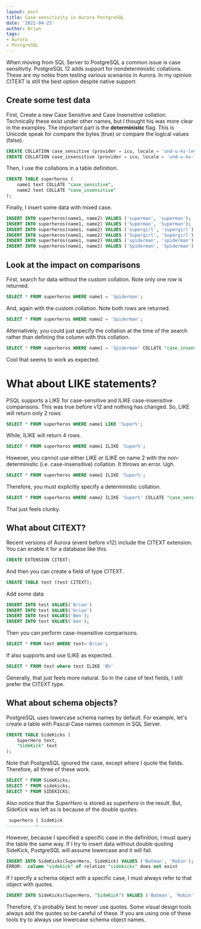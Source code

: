 ```yaml
---
layout: post
title: Case-sensitivity in Aurora PostgreSQL
date: '2021-04-25'
author: Brian
tags: 
- Aurora
- PostgreSQL
---
```


When moving from SQL Server to PostgreSQL a common issue is case sensitivity. PostgreSQL 12 adds support for nondeterministic collations. These are my notes from testing various scenarios in Aurora. In my opinion CITEXT is still the best option despite native support. 

## Create some test data

First, Create a new Case Sensitive and Case Insensitive collation. Technically these exist under other names, but I thought his was more clear in the examples. The important part is the **deterministic** flag. This is Unicode speak for compare the bytes (true) or compare the logical values (false).

```sql
CREATE COLLATION case_sensitive (provider = icu, locale = 'und-u-ks-level2', deterministic = true);
CREATE COLLATION case_insensitive (provider = icu, locale = 'und-u-ks-level2', deterministic = false);
```

Then, I use the collations in a table definition.

```sql
CREATE TABLE superheros (
    name1 text COLLATE "case_sensitive",
    name2 text COLLATE "case_insensitive"
);
```

Finally, I insert some data with mixed case. 

```sql
INSERT INTO superheros(name1, name2) VALUES ('superman', 'superman');
INSERT INTO superheros(name1, name2) VALUES ('Superman', 'Superman');
INSERT INTO superheros(name1, name2) VALUES ('supergirl', 'supergirl');
INSERT INTO superheros(name1, name2) VALUES ('Supergirl', 'Supergirl');
INSERT INTO superheros(name1, name2) VALUES ('spiderman', 'spiderman');
INSERT INTO superheros(name1, name2) VALUES ('Spiderman', 'Spiderman');
```


## Look at the impact on comparisons 

First, search for data without the custom collation. Note only one row is returned.

```sql
SELECT * FROM superheros WHERE name1 = 'Spiderman';
```

And, again with the custom collation. Note both rows are returned. 

```sql
SELECT * FROM superheros WHERE name2 = 'Spiderman';
```

Alternatively, you could just specify the collation at the time of the search rather than defining the column with this collation. 

```sql
SELECT * FROM superheros WHERE name1 = 'Spiderman' COLLATE "case_insensitive"; 
```

Cool that seems to work as expected. 

# What about LIKE statements?

PSQL supports a LIKE for case-sensitive and ILIKE case-insensitive comparisons. This was true before v12 and nothing has changed. So, LIKE will return only 2 rows

```sql
SELECT * FROM superheros WHERE name1 LIKE 'Super%';
```

While, ILIKE will return 4 rows.

```sql
SELECT * FROM superheros WHERE name1 ILIKE 'Super%';
```

However, you cannot use either LIKE or ILIKE on name 2 with the non-deterministic (i.e. case-insensitive) collation. It throws an error. Ugh.

```sql
SELECT * FROM superheros WHERE name2 ILIKE 'Super%';
```

Therefore, you must explicitly specify a deterministic collation.

```sql
SELECT * FROM superheros WHERE name2 ILIKE 'Super%' COLLATE "case_sensitive";
```

That just feels clunky.


## What about CITEXT?


Recent versions of Aurora (event before v12) include the CITEXT extension. You can enable it for a database like this.

```sql
CREATE EXTENSION CITEXT;
```

And then you can create a field of type CITEXT.

```sql
CREATE TABLE test (test CITEXT);
```

Add some data

```sql
INSERT INTO test VALUES('Brian')
INSERT INTO test VALUES('brian')
INSERT INTO test VALUES('Ben');
INSERT INTO test VALUES('ben');
```

Then you can perform case-insensitive comparisons.

```sql
SELECT * FROM test WHERE test='Brian';
```

If also supports and use ILIKE as expected. 

```sql
SELECT * FROM test where test ILIKE 'B%'
```

Generally, that just feels more natural. So in the case of text fields, I still prefer the CITEXT type. 

## What about schema objects?

PostgreSQL uses lowercase schema names by default. For example, let's create a table with Pascal Case names common in SQL Server.

```sql
CREATE TABLE SideKicks (
    SuperHero text,
    "SideKick" text
);
```

Note that PostgreSQL ignored the case, except where I quote the fields. Therefore, all three of these work.

```sql
SELECT * FROM SideKicks;
SELECT * FROM sidekicks;
SELECT * FROM SIDEKICKS;
```

Also notice that the *SuperHero* is stored as *superhero* in the result. But, *SideKick* was left as is because of the double quotes. 

```sql
 superhero | SideKick 
-----------+----------
```

However, because I specified a specific case in the definition, I must query the table the same way. If I try to insert data without double quoting SideKick, PostgreSQL will assume lowercase and it will fail.

```sql
INSERT INTO SideKicks(SuperHero, SideKick) VALUES ('Batman', 'Robin');
ERROR:  column "sidekick" of relation "sidekicks" does not exist
```

If I specify a schema object with a specific case, I must always refer to that object with quotes.

```sql
INSERT INTO SideKicks(SuperHero, "SideKick") VALUES ('Batman', 'Robin');
```

Therefore, it's probably best to never use quotes. Some visual design tools always add the quotes so be careful of these. If you are using one of these tools try to always use lowercase schema object names.  